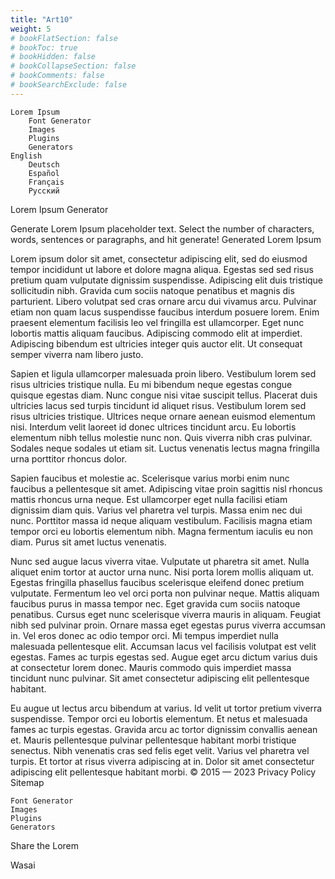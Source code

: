 ```yaml
---
title: "Art10"
weight: 5
# bookFlatSection: false
# bookToc: true
# bookHidden: false
# bookCollapseSection: false
# bookComments: false
# bookSearchExclude: false
---
```



    Lorem Ipsum
        Font Generator
        Images
        Plugins
        Generators
    English
        Deutsch
        Español
        Français
        Русский

Lorem Ipsum Generator

Generate Lorem Ipsum placeholder text. Select the number of characters, words, sentences or paragraphs, and hit generate!
Generated Lorem Ipsum

Lorem ipsum dolor sit amet, consectetur adipiscing elit, sed do eiusmod tempor incididunt ut labore et dolore magna aliqua. Egestas sed sed risus pretium quam vulputate dignissim suspendisse. Adipiscing elit duis tristique sollicitudin nibh. Gravida cum sociis natoque penatibus et magnis dis parturient. Libero volutpat sed cras ornare arcu dui vivamus arcu. Pulvinar etiam non quam lacus suspendisse faucibus interdum posuere lorem. Enim praesent elementum facilisis leo vel fringilla est ullamcorper. Eget nunc lobortis mattis aliquam faucibus. Adipiscing commodo elit at imperdiet. Adipiscing bibendum est ultricies integer quis auctor elit. Ut consequat semper viverra nam libero justo.

Sapien et ligula ullamcorper malesuada proin libero. Vestibulum lorem sed risus ultricies tristique nulla. Eu mi bibendum neque egestas congue quisque egestas diam. Nunc congue nisi vitae suscipit tellus. Placerat duis ultricies lacus sed turpis tincidunt id aliquet risus. Vestibulum lorem sed risus ultricies tristique. Ultrices neque ornare aenean euismod elementum nisi. Interdum velit laoreet id donec ultrices tincidunt arcu. Eu lobortis elementum nibh tellus molestie nunc non. Quis viverra nibh cras pulvinar. Sodales neque sodales ut etiam sit. Luctus venenatis lectus magna fringilla urna porttitor rhoncus dolor.

Sapien faucibus et molestie ac. Scelerisque varius morbi enim nunc faucibus a pellentesque sit amet. Adipiscing vitae proin sagittis nisl rhoncus mattis rhoncus urna neque. Est ullamcorper eget nulla facilisi etiam dignissim diam quis. Varius vel pharetra vel turpis. Massa enim nec dui nunc. Porttitor massa id neque aliquam vestibulum. Facilisis magna etiam tempor orci eu lobortis elementum nibh. Magna fermentum iaculis eu non diam. Purus sit amet luctus venenatis.

Nunc sed augue lacus viverra vitae. Vulputate ut pharetra sit amet. Nulla aliquet enim tortor at auctor urna nunc. Nisi porta lorem mollis aliquam ut. Egestas fringilla phasellus faucibus scelerisque eleifend donec pretium vulputate. Fermentum leo vel orci porta non pulvinar neque. Mattis aliquam faucibus purus in massa tempor nec. Eget gravida cum sociis natoque penatibus. Cursus eget nunc scelerisque viverra mauris in aliquam. Feugiat nibh sed pulvinar proin. Ornare massa eget egestas purus viverra accumsan in. Vel eros donec ac odio tempor orci. Mi tempus imperdiet nulla malesuada pellentesque elit. Accumsan lacus vel facilisis volutpat est velit egestas. Fames ac turpis egestas sed. Augue eget arcu dictum varius duis at consectetur lorem donec. Mauris commodo quis imperdiet massa tincidunt nunc pulvinar. Sit amet consectetur adipiscing elit pellentesque habitant.

Eu augue ut lectus arcu bibendum at varius. Id velit ut tortor pretium viverra suspendisse. Tempor orci eu lobortis elementum. Et netus et malesuada fames ac turpis egestas. Gravida arcu ac tortor dignissim convallis aenean et. Mauris pellentesque pulvinar pellentesque habitant morbi tristique senectus. Nibh venenatis cras sed felis eget velit. Varius vel pharetra vel turpis. Et tortor at risus viverra adipiscing at in. Dolor sit amet consectetur adipiscing elit pellentesque habitant morbi.
© 2015 — 2023
Privacy Policy
Sitemap

    Font Generator
    Images
    Plugins
    Generators

Share the Lorem

Wasai
